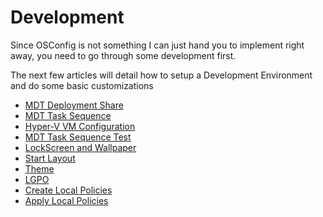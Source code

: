 # Development

Since OSConfig is not something I can just hand you to implement right away, you need to go through some development first.

The next few articles will detail how to setup a Development Environment and do some basic customizations

* [MDT Deployment Share](mdt-deployment-share.md)
* [MDT Task Sequence](../../osconfig/deployment/mdt-task-sequence.md)
* [Hyper-V VM Configuration](hyper-v-vm-configuration.md)
* [MDT Task Sequence Test](task-sequence-test.md)
* [LockScreen and Wallpaper](lockscreen-and-wallpaper.md)
* [Start Layout](start-layout.md)
* [Theme](theme.md)
* [LGPO](lgpo.md)
* [Create Local Policies](create-local-policies.md)
* [Apply Local Policies](apply-local-policies.md)

